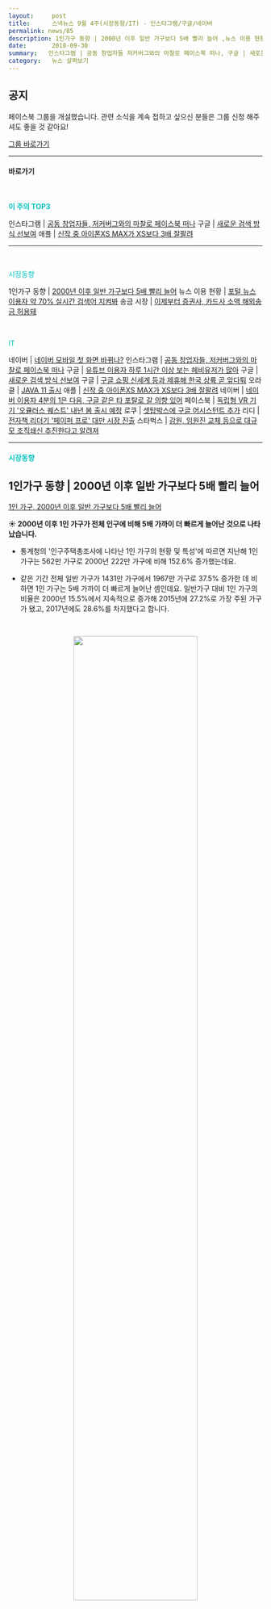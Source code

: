 ```yaml
---
layout:     post
title:      스낵뉴스 9월 4주(시장동향/IT) - 인스타그램/구글/네이버
permalink: news/85
description: 1인가구 동향 | 2000년 이후 일반 가구보다 5배 빨리 늘어 ,뉴스 이용 현황 | 포털 뉴스 이용자 약 70% 실시간 검색어 지켜봐 ,송금 시장 | 이제부터 증권사, 카드사 소액 해외송금 허용돼 ,인스타그램 | 공동 창업자들, 저커버그와의 마찰로 페이스북 떠나 ,구글 | 유튜브 이용자 하루 1시간 이상 보는 헤비유저가 많아 ,구글 | 새로운 검색 방식 선보여 ,구글 | 구글 쇼핑 신세계 등과 제휴해 한국 상륙 곧 앞다퉈 ,오라클 | JAVA 11 출시 ,애플 | 신작 중 아이폰XS MAX가 XS보다 3배 잘팔려 ,네이버 | 네이버 이용자 4분의 1은 다음, 구글 같은 타 포탈로 갈 의향 있어 ,페이스북 | 독립형 VR 기기 '오큘러스 퀘스트' 내년 봄 출시 예정 ,로쿠 | 셋탑박스에 구글 어시스턴트 추가 ,리디 | 전자책 리더기 '페이퍼 프로' 대만 시장 진출 ,스타벅스 | 감원, 임원진 교체 등으로 대규모 조직쇄신 추진한다고 알려져
date:       2018-09-30
summary:   인스타그램 | 공동 창업자들 저커버그와의 마찰로 페이스북 떠나, 구글 | 새로운 검색 방식 선보여, 네이버 모바일 첫 화면 바뀌나?
category:   뉴스 살펴보기
---
```



## 공지

페이스북 그룹을 개설했습니다. 관련 소식을 계속 접하고 싶으신 분들은 그룹 신청 해주셔도 좋을 것 같아요!

[그룹 바로가기](https://www.facebook.com/groups/2025149054465611/?ref=group_browse_new)

- - -


#### 바로가기 

<br>

<a href="#top3"></a><span style = "color: #00c3bd; font-weight: 700;">이 주의 TOP3</span>

인스타그램 | [공동 창업자들, 저커버그와의 마찰로 페이스북 떠나](#instagram)
구글 | [새로운 검색 방식 선보여](#google2)
애플 | [신작 중 아이폰XS MAX가 XS보다 3배 잘팔려](#apple)

- - -


<br>


<a href="#market"></a><span style = "color: #00c3bd">시장동향</span>

1인가구 동향 | [2000년 이후 일반 가구보다 5배 빨리 늘어](#gagu)
뉴스 이용 현황 | [포털 뉴스 이용자 약 70% 실시간 검색어 지켜봐](#news)
송금 시장 | [이제부터 증권사, 카드사 소액 해외송금 허용돼](#send)

<br>

<a href="#it"></a><span style = "color: #00c3bd">IT</span>

네이버 | [네이버 모바일 첫 화면 바뀌나?](#naver2)
인스타그램 | [공동 창업자들, 저커버그와의 마찰로 페이스북 떠나](#instagram)
구글 | [유튜브 이용자 하루 1시간 이상 보는 헤비유저가 많아](#google1)
구글 | [새로운 검색 방식 선보여](#google2)
구글 | [구글 쇼핑 신세계 등과 제휴해 한국 상륙 곧 앞다퉈](#google3)
오라클 | [JAVA 11 출시](#oracle)
애플 | [신작 중 아이폰XS MAX가 XS보다 3배 잘팔려](#apple)
네이버 | [네이버 이용자 4분의 1은 다음, 구글 같은 타 포탈로 갈 의향 있어](#naver)
페이스북 | [독립형 VR 기기 '오큘러스 퀘스트' 내년 봄 출시 예정](#facebook)
로쿠 | [셋탑박스에 구글 어시스턴트 추가](#loku)
리디 | [전자책 리더기 '페이퍼 프로' 대만 시장 진출](#ridi)
스타벅스 | [감원, 임원진 교체 등으로 대규모 조직쇄신 추진한다고 알려져](#starbucks)

- - - 

#### <a name="market"></a><span style = "color: #00c3bd">시장동향</span>

## <a name="gagu"></a>1인가구 동향 | 2000년 이후 일반 가구보다 5배 빨리 늘어
[ 1인 가구, 2000년 이후 일반 가구보다 5배 빨리 늘어](http://www.nocutnews.co.kr/news/5037617)

<strong> &#9728; 2000년 이후 1인 가구가 전체 인구에 비해 5배 가까이 더 빠르게 늘어난 것으로 나타났습니다.</strong>

- 통계청의 '인구주택총조사에 나타난 1인 가구의 현황 및 특성'에 따르면 지난해 1인 가구는 562만 가구로 2000년 222만 가구에 비해 152.6% 증가했는데요.

- 같은 기간 전체 일반 가구가 1431만 가구에서 1967만 가구로 37.5% 증가한 데 비하면 1인 가구는 5배 가까이 더 빠르게 늘어난 셈인데요. 
일반가구 대비 1인 가구의 비율은 2000년 15.5%에서 지속적으로 증가해 2015년에 27.2%로 가장 주된 가구가 됐고, 2017년에도 28.6%를 차지했다고 합니다.

<br>

<p align ="middle">    
 <img src="http://file2.nocutnews.co.kr/newsroom/image/2018/09/28/20180928104135596799_0_711_405.jpg" width = "70%">
</p>

<br>


- 성별로 살펴보면 남성 1인 가구는 195.4% 증가했고, 120.9% 증가한 여성 1인가구보다 더 빠르게 증가했다고 합니다.   
1인 가구의 비율이 높은 연령대를 살펴보면 남성의 경우 30세(22.5%)가 가장 높았고, 여성은 27세(16.0%)와 83세(34.4%)에 고점을 찍었다고 하네요.


<br>



## <a name="news"></a>뉴스 이용 현황 | 포털 뉴스 이용자 약 70% 실시간 검색어 지켜봐
[ 포털 뉴스 이용자 69.5%, ‘실시간검색어’ 본다](http://www.edaily.co.kr/news/read?newsId=01941766619344384&mediaCodeNo=257)

<strong> &#9728; 한국언론진흥재단 미디어연구센터가 네이버의 뉴스서비스 개편과 관련된 사항인 실시간 검색어 참조 여부, 기사 배열 알고리즘에 대한 인식, 네이버 ‘채널’ 서비스에서 언론사 구독 의견 등에 대해 국민들이 어떤 생각을 가졌는지 조사했습니다.</strong>
(20~60대 성인남녀 1027명을 대상으로 한 온라인 설문조사라고 하네요.)

- 우선 전체 응답자의 69.5%가 실시간 검색어를 보고 뉴스를 이용한다고 응답하여 실제로 포털 이용자의 뉴스이용에 영향을 미치고 있음이 확인됐습니다.

- 연령별로 보면 20대의 77.3%, 60대의 경우 57.1%가 영향을 미친다고 응답했고, 연령이 많을수록 실시간 검색어의 영향 정도는 낮아졌다고 하네요.

<br>

<p align ="middle">    
 <img src="http://image.edaily.co.kr/images/photo/files/NP/S/2018/09/PS18092700490.jpg" alt="alt text" width = "100%">
</p>

<br>



- 인공지능 알고리즘을 통한 기사배열 공정성에 대한 인식은 62%의 사람들이 대체적으로 긍정적인 평가를 내려주었습니다.

<br>

<p align ="middle">    
 <img src="http://image.edaily.co.kr/images/photo/files/NP/S/2018/09/PS18092700494.jpg" alt="alt text" width = "100%">
</p>

<br>



- 또한  9가지 기사 배열 알고리즘 요인 중에서 ‘여론조사를 통한 언론사 평판’을 중요한 요인으로 선택한 응답자가 61.0%로 가장 많았고,   
2위로 ‘기사의 속보성’이 51.8%, 3위로 ‘기사의 등장인물 및 장소 실명사용 여부’가 44.9%로 확인됐습니다.


<br>

<p align ="middle">    
 <img src="http://image.edaily.co.kr/images/photo/files/NP/S/2018/09/PS18092700491.jpg" alt="alt text" width = "100%">
</p>

<br>



- 한편 ‘기사의 속보성’이 중요하다고 선택한 응답자의 경우 60대가 59.0%로 가장 많았고, 20대의 경우 44.3%로 상대적으로 선택비율이 낮게 나타났다고 하네요.   
전 연령대를 보면 연령이 높을수록 중요하다는 응답자가 많았습니다. 

- 또한 최근에 불거진 아웃링크 논쟁, 이용자들의 트래픽이 포털에 남느냐 언론사에 돌아가느냐 하는 첨예한 쟁점의 대상이었는데요.
포털 뉴스서비스 페이지와 언론사페이지를 구분 할 수 있는 응답자 비율은 53.9%로 나타났습니다.   
연령별로는 30대의 아웃링크 구분비율이 62.5%로 가장 높았고, 
20대는 57.7%, 40대는 52.9%, 50대는 50.2%, 60대는 44.9%로 연령이 높을수록 아웃링크를 구분하는 비율이 낮아졌다고 하네요. 


<br>

## <a name="send"></a>송금 시장 | 이제부터 증권사, 카드사 소액 해외송금 허용돼
[증권·카드사 해외송금 허용…“해외직구하고 포인트로 수수료 내고”](http://www.edaily.co.kr/news/read?newsId=03896646619344384&mediaCodeNo=257)

<strong> &#9728; 이르면 내년부터 증권·카드사를 통한 소액(건당 3000달러, 연간 3만 달러 이내)의 해외 송금이 가능해질 전망입니다.</strong>

- 이에 소액 해외송금서비스에 증권사와 카드사까지 가세할 경우 경쟁을 통한 송금수수료 인하가 예상되는데요.   
나아가 아마존이나 알리바바 등 해외직구 거래가 증권사 계좌를 통해 가능해지고 카드 포인트를 활용한 송금수수료지급 등 소비자 편의성이 높아질 것으로 전망된다고 합니다. 

- 정부는 9월 27일 혁신성장 관계 장관회의를 열어 ‘혁신 성장과 수요자 중심 외환제도·감독체계 개선 방안’을 발표했습니다.   
정부는 이르면 연내 제도 정비를 하고 금융기관 관련서비스 시행은 내년 1분기안에 시행될 수 있도록 할 계획을 밝혔는데요. 

- 기존에는 은행이나 소액 해외송금업체를 통해서만 해외송금이 가능했지만 내년 1분기부터는 증권·카드사를 통해 건당 3000달러, 연간 3만달러 이내의 소액 해외 송금 서비스를 할 수 있도록 한게 내용의 골자입니다.   
지난 2016년 비은행금융회사에 대한 소액해외송금시장 진출 허용으로 핀테크 업체 20여 곳이 진출했지만 시장이 활성화되지 않자 2금융권까지 문호를 확대키로 한 것이죠. 

- 업계의 건의를 통해 규제완화가 이뤄진 만큼 다양한 형태의 서비스가 나타날 것으로 기대됩니다.   
금융권 가운데서는 올 초 현대카드가 신한은행과 영국 송금업체와의 업무 제휴를 통해 현대카드 회원을 대상으로 저렴한 송금수수료(건당 3000원) 수준의 서비스를 내놓았는데요.   
카드업계는 포인트 현금화가 가능해짐에 따라 송금서비스와 제휴가 가능할 수 있고 새로운 카드 상품 출시 등을 통한 고객 저변 확대를 도모할 것으로 기대하고 있습니다.

- 또한 정부는 고객이 증권 매매 등 목적으로 계좌에 보유한 대기성 자금에 대해 증권사가 환전을 해주거나 비거주자에 대한 원화 대출을 할 수 있게 할 방침이라고 하네요. 

<br>

- - - 


#### <a name="it"></a><span style = "color: #00c3bd">IT</span>


## <a name="naver2"></a>네이버 | 네이버 모바일 첫 화면 바뀌나?
[네이버 모바일 첫화면 구글처럼 바뀌나…사내테스트 진행](https://news.joins.com/article/23000634)

<strong> &#9729; 네이버 모바일 초기화면이 구글처럼 검색창만 있게 될지도 모르겠습니다.</strong>

- 관련업계에 따르면 네이버가 최근 사내에서 베타테스트로 네이버 모바일의 초기화면이 구글처럼 검색창만 있고 왼쪽으로 넘기면 쇼핑, 오른쪽으로 넘기면 뉴스가 나타나는 시안을 선보였다고 합니다.

<br>

<p align ="middle">    
 <img src="https://img-s-msn-com.akamaized.net/tenant/amp/entityid/AAAH1yl.img?h=1008&w=1120&m=6&q=60&o=f&l=f" alt="alt text" width = "70%">
</p>

<br>



- 이는 네이버가 그동안 공언한 대로 모바일 초기화면에서 '뉴스'와 '실시간 급상승검색어'를 제외하고 뉴스를 두번째 화면부터 배치시킨 결과인데요.

- 네이버 내부에서는 검색창만 덩그러니 있는 초기화면에 대해 반대기류가 적지않은 것으로 알려졌는데요.   
지난 업데이트, 검색결과에서 블로그와 카페 탭을 없애고 뷰 영역을 신설한 업데이트가 이용자들의 원성을 사고 있기에 더 이상의 반대 기류를 만들고 싶지 않은 것 같습니다.

- 네이버가 이런 우려에도 불구하고 검색창만있는 초기화면으로 개편을 검토하는 이유는 뉴스편집권에 대한 책임에서 벗어나기 위해서로 해석됩니다.  
네이버는 지난 4월 더불어민주당원이 댓글과 공감수로 여론을 조작했다는 이른바 '드루킹사건'이 불거지면서 책임론과 수사기관 조사 등에 시달렸는데요.   
이에 한성숙 네이버 대표는 "본연의 사업에 집중하자는 것이 기본방향"이라고 강조하면서, 초기화면에서 뉴스를 제외하겠다고 예고했습니다.

- 현재 네이버는 초기화면에 검색창만 두는 것을 비롯해 여러가지 방안을 놓고 막판까지 고심하겠다는 입장입니다.   
네이버 관계자는 "베타테스트는 초기버전"이라며 "여러 방안을 놓고 테스트를 진행하고 있기 때문에 어떤 방안이 확정적이라고 말할 수 없는 단계"라고 말했습니다.

- 네이버 모바일 초기화면은 추석연휴가 끝난 이후 개편될 예정이라고 하네요.

<br>

## <a name="instagram"></a>인스타그램 | 공동 창업자들, 저커버그와의 마찰로 페이스북 떠나
[인스타그램 공동창업자들 페이스북 떠난다](http://www.zdnet.co.kr/news/news_view.asp?artice_id=20180925173925&type=det&re=zdk)

<strong> &#9729; 인스타그램 공동 창업자가 몇 주 후 페이스북을 떠난다는 보도가 나왔습니다.</strong>

- 미국 씨넷 등 외신은 인스타그램 최고경영자와 최고기술책임자 직을 맡고 있는 케빈 시스트롬과 마이크 크리거가 페이스북을 사임했다고 보도했는데요.
이들은 9월 24일 인스타그램과 페이스북 임원들에게 결정을 통보했다고 알려졌는데요.

<br>

<p align ="middle">    
 <img src="http://image.zdnet.co.kr/2018/09/25/hjan_UJHmnshSpWZtbQL.jpg" alt="alt text" width = "70%">
</p>

{: refdef: style="text-align: center;"}
###### _케빈 시스트롬 CEO(우), 마이크 크리거 CTO(좌)_
{: refdef}



<br>


- 이에 뉴욕타임스(NYT)는 케빈 시스트롬과 마이크 크리거가 회사의 운영 방향을 놓고 저커버그와 충돌한 것이 사임 이유라고 보도했습니다.

- 인스타그램은 지난 2012년 페이스북에 인수됐습니다. 
인수가격은 당시 10억달러(1조 1200억원)으로 업계는 파격적이라고 평가했었는데요. 
당시 인스타그램 이용자가 3000만 명에 불과한데다가 광고 수익도 전혀 없었기 때문입니다. 

- 하지만 최근에 인스타그램 인수는 페이스북의 가장 성공적인 사례로 꼽힙니다. 
인스타그램 이용자는 10억명을 돌파했고 광고주는 50만개를 넘어섰습니다.

- 특히 페이스북은 사생활 보호와 가짜 뉴스, 선거 개입 등 잇따른 스캔들로 인해 이용자 증가세가 꺾이는데 반해 
인스타그램은 동영상과 스토리, TV 서비스 등 기능을 계속 추가하며 빠르게 성장하고 있는 상황입니다. 

- 그렇지만 시스트롬과 크리거 은퇴로 인스타그램 미래가 불투명하다는 전망이 나오게 되었습니다. 
뉴욕타임스는 회사를 누가 이끌지 알 수 없으며, 후임자가 인스타그램의 성공 신화를 이어갈 수 있을지도 불확실하다고 내다봤습니다. 

- 시스트롬 CEO는 인스타그램 블로그를 통해 "다음 장(chapter)을 위해 준비가 됐다"며 사임을 인정했습니다.

<br>

## <a name="google1"></a>구글 | 유튜브 이용자 하루 1시간 이상 보는 헤비유저가 많아
[ 유튜브 이용자, 하루 1시간 이상 본다… '헤비 유저' 증가](http://moneys.mt.co.kr/news/mwView.php?no=2018092609398085321)

<strong> &#9728; 국내 유튜브 이용자 10명 중 4명은 하루 1시간 이상 사용한다는 조사 결과가 나왔습니다.</strong>

- 설문조사 업체 엠브레인에 따르면 최근 만 19~59세 유튜브 이용자 1000명을 대상으로 한 설문조사 결과 42.8%가 '일평균 1시간 이상 유튜브를 본다'고 답했다고 합니다.   
'하루 3시간 이상 쓴다'는 사람은 5.2%, '일평균 30분에서 1시간 미만'이라는 답변은 29.7%, '30분 미만'이라는 응답은 26.6%로 나타났습니다. 

- 유튜브를 '매일 1시간 이상 이용한다'고 답한 응답자는 20대가 61.6%로 가장 많고 30대 45.2%, 40대 34.8%, 50대 29.6%로 각각 조사됐습니다. 

- 유튜브를 보는 이유(복수응답)로는 '다양한 유형의 동영상 콘텐츠가 있기 때문'(48.9%)이라는 대답이 가장 많았습니다.   
‘전문가가 제작한 콘텐츠를 본다’는 응답(36.5%)보다는 '개인 영상제작자가 만든 콘텐츠를 본다'는 답변(55.9%)이 많았다고 하네요. 

- 또한 응답자의 59.9%는 유튜브가 기존 미디어채널을 대체한다는 데 동의했습니다. 
64.3%가 유튜브를 중요한 검색채널이라고 답했으며 62.3%는 앞으로 유튜브로 검색하는 일이 많아질 것 같다고 답변했다고 하네요.


<br>

## <a name="google2"></a>구글 | 새로운 검색 방식 선보여
[ 구글, AI기술로 검색 능력 강화](http://www.hankookilbo.com/News/Read/201809261535068656?did=na)

<strong> &#9728; 구글이 올해 검색 관련 기능을 대거 추가합니다.</strong>

- 구글 공식 블로그에 따르면, 올해 안에 구글 검색에서 사용자에게 필요한 콘텐츠를 알아서 추천하고 과거에 접속했던 페이지를 안내하는 등의 새 서비스들이 출시된다고 하는데요.

- 우선 ‘디스커버’라는 버튼이 새로 생긴다고 합니다.   
버튼을 누르면 인공지능(AI) 기술이 사용자가 관심을 가질만한 콘텐츠를 선택해 제시해 주는데요. 
각 콘텐츠는 내용에 맞는 주제 표시와 함께 카드 형태로 나열된다고 합니다. 영화의 경우 출연배우 등의 정보가 같이 표시되는 식이라고 하네요.

<br>

<p align ="middle">    
 <img src="https://storage.googleapis.com/gweb-uniblog-publish-prod/original_images/discover_1x_30fps.gif" alt="alt text" width = "40%">
</p>

<br>



-2번째로는 예전에 분명히 검색해서 찾았던 내용인데 기억이 나지 않을 때는 '액티비티 카드'를 이용하면 된다고 합니다.   
이 메뉴에서는 과거 방문한 페이지들이 펼쳐져 이전에 찾았던 유용한 정보가 어떤 페이지에 있었는지 추적할 수 있다고 하네요. 
 
 <br>

<p align ="middle">    
 <img src="https://storage.googleapis.com/gweb-uniblog-publish-prod/images/pasted_image_0_1_P41DA8u.max-1000x1000.png" alt="alt text" width = "40%">
</p>

<br>



- 3번째로 사용자가 어떤 것을 검색했을 때 결과 화면에 이용자에게 필요한 주제가 자동으로 뜨는 변화도 생기게 됩니다.
예를 들어 견종 ‘퍼그’를 검색했을 때는 ‘이름’ ‘건강’ 등 연관성 높은 키워드가 나열된다고 하네요. 
‘요그셔 테리어’를 검색하면 이 자리에 ‘성격’ ‘털 손질’ 등이 표시됩니다. 검색어와 함께 어떤 정보를 같이 보면 좋은지 알려주는 것이라고 하네요.

<br>

<p align ="middle">    
 <img src="http://newsimg.hankookilbo.com/2018/09/26/201809261535068656_9.jpg" alt="alt text" width = "70%">
</p>

<br>



- 4번째로 동영상 검색에 AI 기술이 탑재됩니다. 
기존에는 검색 결과로 뜬 동영상이 어떤 내용인지 모두 재생해야 잘 알 수 있었지만, 앞으로는 검색 내용과 가장 관련이 높은 장면을 AI가 자동으로 추출해 재생하는 기능이 탑재된다고 하네요.   
기존 구글 이미지 검색 결과 화면에는 이미지만 나열돼 시각적 요소만으로 적합한 페이지를 찾아야 했는데,   
앞으로는 이미지와 함께 해당 이미지가 게시된 페이지 제목 등 추가 정보가 함께 안내될 예정이라고 합니다.

<br>

<p align ="middle">    
 <img src="https://storage.googleapis.com/gweb-uniblog-publish-prod/original_images/S20_Topic_Preview_Blog_Post_with_Frame_2Ek0AJS.gif
" alt="alt text" width = "40%">
</p>

<br>




<br>

## <a name="google3"></a>구글 | 구글 쇼핑 신세계 등과 제휴해 한국 상륙 곧 앞다퉈
[구글 쇼핑, CJ·신세계 등과 손잡고 한국 상륙 초읽기... 국내 포털과 맞대결 불가피](http://www.etnews.com/20180927000280)

<strong> &#9728; 구글이 쇼핑 사업을 상용화합니다. CJ, 신세계 등 국내 메이저 유통 기업과 손잡고 구글쇼핑 베타 서비스에 들어갔다고 하네요.</strong>

<br>

<p align ="middle">    
 <img src="http://img.etnews.com/photonews/1809/1113915_20180927195117_836_0001.jpg" alt="alt text" width = "70%">
</p>

<br>



- 현재는 서비스 이용 동의를 거친 일부 사용자만 구글쇼핑을 이용할 수 있지만 사용자 증가 추이에 따라 전면 도입이 예상됩니다. 
지금까지는 구글 이용자 10명 가운데 1∼2명만 쇼핑 서비스 이용이 가능하다고 하네요. 

- 구글쇼핑은 구글페이 도입과 맞물려 확장될 것으로 보입니다. 
우리나라에 구글페이가 도입되면 네이버페이처럼 결제 옵션으로 넣을 것이 예상되는데요. 
베타 서비스는 결제 기능을 지원하지 않고 해당 입점 사이트로 연결만 해주고 있습니다. 

- 수수료율은 네이버와 유사하거나 조금 낮은 수준인 것으로 알려졌습니다.   
구글쇼핑은 네이버와 달리 대형 유통업체도 클릭당 비용을 매기는 방식(CPC)을 주로 쓴다고 하네요. 
네이버쇼핑은 대형 유통업체와의 제휴 시 월 고정비와 상품 판매수수료를 받고 있다고 합니다. 

- 검색 제휴업체는 씨제이이엔엠(씨제이몰), 지에스홈쇼핑(지에스숍), 신세계인터내셔널(에스아이빌리지), 코오롱인더스트리(코오롱몰) 등 대기업이 참여했습니다. 
또한 인터파크, 위메프 등 전문 유통업체도 입점했다고 하네요. 

- 구글쇼핑 정식 출시가 임박하면서 네이버와 카카오 등 국내 포털과 맞대결이 불가피할 것으로 전망되는데요. 
유통업계 관계자는 “주요 유통업체가 구글쇼핑과 제휴를 맺고 있다”면서 “네이버는 정부 규제가 많지만 구글은 어떨지 관심”이라고 밝혔습니다.

<br>

## <a name="oracle"></a>오라클 | JAVA 11 출시
[오라클, 자바11 출시](http://www.zdnet.co.kr/news/news_view.asp?artice_id=20180927153139)

<strong> &#9728; 오라클이 자바11 버전을 출시했습니다.</strong>

- 오라클은 자바9 이후 매년 2회 정식 버전을 배포하고 있는데요. LTS버전인 자바11은 최소 8년의 기술지원을 받을 수 있습니다. 
다음 LTS 버전은 2021년 나올 자바17이라고 하네요.


- 자바11은 새 라이선스로 배포된다고 합니다. 오라클 자바SE 기술을 위한 바이너리코드라이선스(BCL)라고 하네요.

- 또한 자바11은 17개의 새로운 기능과 변경을 담았다고 하는데요.  
[자바11 소개 바로가기](https://blogs.oracle.com/java-platform-group/introducing-java-se-11)

자바11에서 눈에 띄는 개선점은 '람다 패러미터용 국부변수신택스(JEP 323)'라고 합니다. 
자바10에 도입된 'var' 키워드를 람다 표현식에서 잠재적 국부 변수를 선언하는 용도로 쓸 수 있다고 하네요.

- 또한 내년 1월부터는 자바8의 무료 업데이트를 중단한다고 하는데요. 
이후 최신 버전으로 자바를 업데이트하거나 보안지원 없이 자바를 사용해야 한다고 합니다. 
2022년 3월까지 유료기술지원을 구매할 수 있고 혹은 커뮤니티 버전인 오픈JDK로 교체해 자체 대응하거나 써드파티업체의 기술지원을 받아야 한다고 하네요.

<br>

## <a name="apple"></a>애플 | 신작 중 아이폰XS MAX가 XS보다 3배 잘팔려
[ 아이폰Xs 맥스, Xs 보다 3배 잘 팔려"…'대화면' 통했다](http://news.mt.co.kr/mtview.php?no=2018092612394972982)

<strong> &#9728; 아이폰 Xs 맥스가 출시 첫 주말에 아이폰 Xs 보다 3배 이상 더 판매된 것으로 집계됐습니다.</strong>

- 미 IT 매체 나인투파이브맥은 플 전문 분석가 밍치궈의 보고서를 인용해 1차 출시국에서 판매된 아이폰 2개 모델 중 아이폰 Xs 맥스가 가장 인기가 좋았고,   
저장 용량은 256GB를 제일 선호했다고 전했습니다.

- 보고서에 따르면 아이폰 Xs 맥스는 Xs 보다 3~4배 더 많이 팔렸고, 저장 용량은 이번에 새롭게 추가된 512GB를 제치고 256GB를 가장 선호하는 것으로 나타났습니다. 
색상은 스페이스 그레이와 새롭게 추가된 골드가 실버 색상보다 더 많은 인기를 누렸다고 하네요.

- 또한 아이폰 Xs 맥스와 256GB 제품의 판매 호조로 애플의 아이폰 평균판매가격이 750~770달러가 될 것으로 예측했습니다.
또 많은 소비자가 구형 아이폰을 749달러 아이폰 XR로 대체할 것으로 전망했다고 하네요.

- 밍치궈는 "아시아 시장과 연말 선물 수요로 아이폰 Xs 맥스 판매는 꾸준하게 늘어날 것", 
"이는 아이폰 Xs의 예상보다 저조한 판매에도 불구하고 애플이 하반기에 7500만~8000만대의 아이폰을 판매하는 원동력이 될 것"이라며 고 전망했습니다.


<br>

## <a name="naver"></a>네이버 | 네이버 이용자 4분의 1은 다음, 구글 같은 타 포탈로 갈 의향 있어
[ 네이버 이용자 4명 중 1명, 다음·구글로 바꿀 것](http://www.fnnews.com/news/201809251328268678)

<strong> &#9729; 네이버가 국내 포털 사이트 중 70%가 넘는 점유율을 차지하는 것으로 나타났지만 이용자 4명 중 1명은 다음, 구글 등 다른 포털 사이트로 바꾸고 싶어한다는 조사 결과가 나왔습니다.</strong>

- 시장조사업체 DMC미디어는 9월 25일 1000명을 대상으로 최근 1개월 이내 포털 서비스 이용 경험 조사 결과를 담은 '2018 포털사이트 이용 행태 조사 분석 보고서'를 냈습니다.   여기서 네이버는 점유율 71.5%를 1위를 기록했고, 다음은 16.3%, 구글은 8.3% 등으로 조사됐는데요. 

- 다만 이번 조사에서 네이버 이용자 중 23.4%가 주로 이용하는 포털 서비스 변경을 희망했다는 것이 밝혀졌습니다. 

- 네이버 이용자가 다음으로 옮기면 다음 점유율은 22%, 구글로 옮기면 구글 점유율은 16.5%로 각각 늘어날 것으로 추산됐습니다.   
DMC미디어는 "네이버에서 이탈이 가장 높은 가운데 다음이 가장 안정적인 이용자층을 확보한 것으로 나타났다", 
"향후 이용자 변동을 예상해볼 때 네이버는 감소, 다음과 구글은 증가할 것"이라고 분석했다고 하네요. 

- 사이트별 만족도 조사를 보면 네이버는 콘텐츠·서비스 다양성(70.5%)과 안정성(73.6%)에서 다른 포털보다 우위를 보였다고 합니다.   
다만 이용편의성(75.1%)과 주변 평판(47.9%) 등은 비교적 낮았는데요.

- 다음은 대중성(65.3%)과 사이트·서비스 속도(75%)에서, 구글은 주변 평판(51.3%)과 이용 편의성(77.6%), 보안 안정성(72.4%)에서 비교적 만족도가 높았습니다.

<br>

## <a name="facebook"></a>페이스북 | 독립형 VR 기기 '오큘러스 퀘스트' 내년 봄 출시 예정
[ 페이스북, 독립형 VR 헤드셋 '오큘러스 퀘스트' 내년 봄 출시](http://www.yonhapnews.co.kr/bulletin/2018/09/27/0200000000AKR20180927080600009.HTML?input=1195m)

<strong> &#9728; 페이스북의 자회사 오큘러스의 최신 무선 VR(가상현실) 헤드셋 '오큘러스 퀘스트'가 내년 봄 출시됩니다.</strong>

- 마크 저커버그 페이스북 최고경영자는 9월 26일 '오큘러스 컨넥트 5' 기조연설에서 "스마트폰이나 PC가 필요 없는 최초의 독립형 무선 VR 하드웨어"인 오큘러스 퀘스트를 소개했는데요.
퀘스트가 출시될 때 이 기기를 위해 특별 제작된 50개 이상의 게임도 함께 제공할 것이라 밝혔습니다.

<br>

<p align ="middle">    
 <img src="http://img.yonhapnews.co.kr/etc/inner/KR/2018/09/27/AKR20180927080600009_01_i.jpg" alt="alt text" width = "70%">
</p>

<br>



- 최신형 헤드셋의 가격은 기존 주력제품인 '오큘러스 리프트'(PC 연결형 VR 헤드셋)와 동일한 399달러(45만원)로 책정됐습니다.
기기 내에 컴퓨터와 배터리 부품을 내장하고 있는 퀘스트는 헤드셋과 2개의 손잡이 컨트롤러로 구성돼 손잡이의 움직임 추적을 통해 제어할 수 있다고 하네요.  
헤드셋 전면에는 4개의 초광각 카메라가 탑재돼 외부 센서의 도움 없이도 3차원 공간 추적이 가능합니다.

- 다음은 관련 영상입니다.


{% include youtubeplayer.html id="ikPJMVieKWo" %} 


<br>

## <a name="loku"></a>로쿠 | 셋탑박스에 구글 어시스턴트 추가
[ 구글 어시스턴트 단 로쿠, 애플·아마존과 본격 경쟁](http://www.etnews.com/20180925000035)

<strong> &#9728; 미국 내 스트리밍 플레이어(셋톱박스) 1위 업체인 로쿠가 구글과 손잡고 애플, 아마존과 본격 경쟁에 나섭니다.</strong>

<br>

<p align ="middle">    
 <img src="http://img.etnews.com/photonews/1809/1113521_20180925155514_237_0001.jpg" alt="alt text" width = "70%">
</p>

<br>



- 향후 로쿠의 셋톱박스를 '헤이, 구글'이란 명령어로 호출해 TV를 켜고 끄는 것은 물론 볼륨 조절과 채널 변경, 나아가 콘텐츠 입력까지 가능하도록 하겠다는 전략인데요. 
로쿠는 구글 어시스턴트를 탑재하는 시점을 못 박지는 않았지만, 곧 새 제품을 출시하겠다고 밝혔습니다.

- 이제 당장 발등에 불이 떨어진 건 스트리밍 디바이스 시장 2위인 아마존이 되었는데요.
아마존은 그동안 자사 파이어 TV에 알렉사라는 똑똑한 인공지능(AI) 비서를 심어둔 덕에 시장에서 손쉽게 점유율을 높일 수 있었습니다. 

- 그러나 미국 내 2000만 개가 넘는 활동 계정을 가진 로쿠가 최대 강점인 광활한 플랫폼에다 음성인식 AI 비서까지 겸비한다면 시장 지배력을 한층 더 강화할 것으로 평가됩니다.
현재 미국 스트리밍 디바이스 시장은 로쿠가 32.4%, 아마존이 26.6%, 애플 TV가 13.2%를 각각 점유하고 있는 상황입니다.

<br>

## <a name="ridi"></a>리디 | 전자책 리더기 '페이퍼 프로' 대만 시장 진출
[ ‘페이퍼 프로’, 대만 시장 진출](http://www.bloter.net/archives/320492)

<strong> &#9728; 리디북스가 국내 전자책 서비스 기업 중 최초로 전자책 단말기를 해외 수출합니다.</strong>

<br>

<p align ="middle">    
 <img src="http://www.bloter.net/wp-content/uploads/2018/09/paper-pro-800x1026.png" alt="alt text" width = "50%">
</p>

<br>



- 리디 주식회사는 9월 27일 직접 개발한 전자책 단말기 ‘페이퍼 프로(PAPER PRO)’를 대만 지역으로 수출한다고 밝혔습니다. 
페이퍼 프로는 대만 선두 전자책 기업 리드무(Readmoo)의 전용단말기로 해외 시장에 첫 발을 내딛게 되었습니다.

- 2017년 12월 출시된 페이퍼 프로는 약 1년6개월의 개발 기간을 거친 국내 최초 7.8인치 전자책 단말기입니다.   
스마트폰이나 태블릿에 사용되는 LCD 및 OLED 디스플레이가 아니라, 인쇄된 종이책과 유사한 원리로 화면을 표현하는 전자잉크 디스플레이를 채택하고 있다는 게 특징인데요.

- 단말기를 적용할 리드무는 대만 최초의 6인치 전자책 단말기 ‘무잉크’(mooInk)를 공급한 스타트업입니다.   
리디 주식회사 설명에 따르면 리드무는 무잉크 후속 기기로 글로벌 유수의 전자책 단말기들을 수 개월 간 살핀 끝에, 
소프트웨어 및 하드웨어면에서 기술력과 제품 및 서비스 신뢰도를 고려해 페이퍼 프로를 자사 전용 단말기로 선정했다고 합니다. 
대만에서의 명칭은 ‘무잉크 플러스(mooInk Plus)’로 지어졌다고 하네요.

- 리디 주식회사는 “페이퍼 프로의 수출은 국내 전자책 업계에서도 괄목할만한 성과”,“2010년대 초부터 꾸준히 R&D에 매진하며 쌓아온 뛰어난 기술력이 해외에서도 인정받게 된 셈”이라고 밝혔습니다.


<br>

## <a name="starbucks"></a>스타벅스 | 감원, 임원진 교체 등으로 대규모 조직쇄신 추진한다고 알려져
[ 스타벅스, 감원·임원진 교체 등 대규모 조직쇄신 추진](http://www.etnews.com/20180925000028)

<strong> &#9729; 세계적 커피체인인 미국 스타벅스가 임원진 교체와 인원 감축 등을 비롯한 대규모 조직쇄신을 준비합니다.</strong>

- 스타벅스 대변인은 9월 24일 로이터통신에 “정리해고와 역할 확대, 인사이동이 있을 예정”이라고 밝혔습니다. 
케빈 존슨 스타벅스 최고경영자(CEO)는 지난주 사내 타운홀 미팅이 끝난 후 직원에게 보낸 메모에서 “조직 전반에 걸쳐 규모, 범위, 목표 면에서 팀 방향을 진전하고 있다”고 말했다고 하는데요. 
이번 주부터 시작해 오는 11월 중순까지 조직개편 작업에 들어간다고 시사한 셈입니다. 

- 스타벅스 이번 조직개편 구상은 일부 제품 판매부진, 동종업체와 치열한 경쟁 등 위기에 직면한 가운데 나온 것이라고 하네요. 

<br>

- - - 


#### 더 좋은 뉴스 읽기 경험을 선사해 드리고자 간단 설문을 진행하고 있습니다. 
6가지의 짧은 질문으로 구성되어 있으니 짧게라도 참여해주시면 감사하겠습니다!

<a href="http://bit.ly/2KJo4HB" onclick="ga(send, event, 기사, 설문조사, 서베이);"><span>설문하러 가기</span></a>



